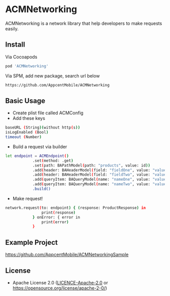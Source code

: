 # ACMNetworking

ACMNetworking is a network library that help developers to make requests easily.

## Install

Via Cocoapods
```bash
pod 'ACMNetworking'
```

Via SPM, add new package, search url below
```bash
https://github.com/AppcentMobile/ACMNetworking
```

## Basic Usage

- Create plist file called ACMConfig
- Add these keys
```bash
baseURL (String)(without http(s))
isLogEnabled (Bool)
timeout (Number)
```
- Build a request via builder
```bash
let endpoint = ACMEndpoint()
            .set(method: .get)
            .set(path: BAPathModel(path: "products", value: id))
            .add(header: BAHeaderModel(field: "fieldOne", value: "valueOne"))
            .add(header: BAHeaderModel(field: "fieldTwo", value: "valueTwo"))
            .add(queryItem: BAQueryModel(name: "nameOne", value: "valueOne"))
            .add(queryItem: BAQueryModel(name: "nameTwo", value: "valueTwo"))
            .build()
```

- Make request!
```bash
network.request(to: endpoint) { (response: ProductResponse) in
                print(response)
            } onError: { error in
                print(error)
            }
```

## Example Project

https://github.com/AppcentMobile/ACMNetworkingSample

## License

 * Apache License 2.0 ([LICENCE-Apache-2.0](LICENCE) or https://opensource.org/license/apache-2-0/)


